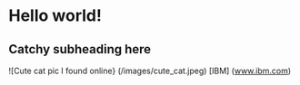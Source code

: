# Hello world! #
## Catchy subheading here ##
![Cute cat pic I found online} (/images/cute_cat.jpeg)
[IBM] (www.ibm.com)
